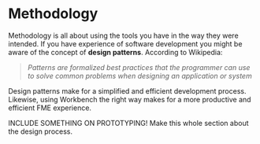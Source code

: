 # Methodology #
Methodology is all about using the tools you have in the way they were intended. If you have experience of software development you might be aware of the concept of **design patterns**. According to Wikipedia:

> *Patterns are formalized best practices that the programmer can use to solve common problems when designing an application or system*

Design patterns make for a simplified and efficient development process. Likewise, using Workbench the right way makes for a more productive and efficient FME experience.



INCLUDE SOMETHING ON PROTOTYPING!
Make this whole section about the design process.